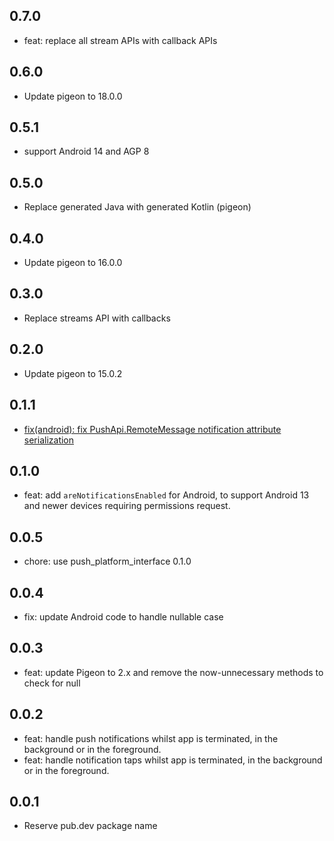 ## 0.7.0

- feat: replace all stream APIs with callback APIs

## 0.6.0 

- Update pigeon to 18.0.0

## 0.5.1

- support Android 14 and AGP 8

## 0.5.0

- Replace generated Java with generated Kotlin (pigeon)

## 0.4.0

- Update pigeon to 16.0.0

## 0.3.0

- Replace streams API with callbacks

## 0.2.0

- Update pigeon to 15.0.2

## 0.1.1

-  [fix(android): fix PushApi.RemoteMessage notification attribute serialization](https://github.com/ben-xD/push/pull/21)

## 0.1.0

- feat: add `areNotificationsEnabled` for Android, to support Android 13 and newer devices requiring permissions request.

## 0.0.5

- chore: use push_platform_interface 0.1.0

## 0.0.4

- fix: update Android code to handle nullable case

## 0.0.3

- feat: update Pigeon to 2.x and remove the now-unnecessary methods to check for null

## 0.0.2

- feat: handle push notifications whilst app is terminated, in the background or in the foreground.
- feat: handle notification taps whilst app is terminated, in the background or in the foreground.

## 0.0.1

- Reserve pub.dev package name